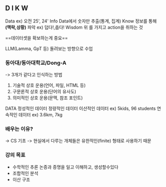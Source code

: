 ## D I K W
Data
	ex) 오전 25', 24'
Info
	 Data에서 숫자만 추출(통계, 집계)
Know
	 정보를 통해 **(맥락,상황)** 파악
	 ex) 덥다!,춥다!
Wisdom
	 위 를 가지고 action을 취하는 것

==데이터셋을 확보하는게 중요==

LLM(Lamma, GpT 등) 돌려보는 방향으로 수업

### 동아대/동아대학교/Dong-A
-> 3개가 같다고 인식하는 방법
1) 기술적 상호 운용(언어, 파일, HTML  등)
2) 구문론적 상호 운용(단어의 유사도)
3) 의미적인 상호 운용(문맥, 참조 포인트)

DATA
	정성적인 데이터
	정량적인 데이터
		이산적인 데이터 ex) 5kids, 96 students
		연속적인 데이터 ex) 3.6km, 7kg

### 배우는 이유?
-> CS 기초
-> 현실에서 다루는 개체들은 유한적인(finite) 형태로 사용하기 때문

### 강의 목표
- 수학적인 추론
  논증과 증명을 일고 이해하고, 생성할수있다
- 조합적인 분석
- 이산 구조